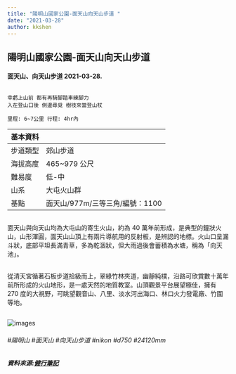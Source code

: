 ```yaml
---
title: "陽明山國家公園-面天山向天山步道 "
date: "2021-03-28"
author: kkshen
---
```


## 陽明山國家公園-面天山向天山步道

#### 面天山、向天山步道 2021-03-28.

##

```
幸虧上山前 都有再騎腳踏車練腳力
入在登山口後 側邊尋覓 樹枝來當登山杖

里程: 6~7公里 行程: 4hr內
```

| 基本資料 |                                 |
| -------- | ------------------------------- |
| 步道類型 | 郊山步道                        |
| 海拔高度 | 465~979 公尺                    |
| 難易度   | 低-中                           |
| 山系     | 大屯火山群                      |
| 基點     | 面天山/977m/三等三角/編號：1100 |

##

面天山與向天山均為大屯山的寄生火山，約為 40 萬年前形成，是典型的鐘狀火山，山形渾圓，面天山山頂上有兩片導航用的反射板，是辨認的地標。火山口呈漏斗狀，底部平坦長滿青草，多為乾涸狀，但大雨過後會蓄積為水塘，稱為「向天池」。

##

從清天宮循著石板步道拾級而上，翠綠竹林夾道，幽靜純樸，沿路可欣賞數十萬年前所形成的火山地形，是一處天然的地質教室。山頂觀景平台展望極佳，擁有 270 度的大視野，可眺望觀音山、八里、淡水河出海口、林口火力發電廠、竹圍等地。

##

![images](https://scontent.ftpe7-2.fna.fbcdn.net/v/t1.6435-9/167900385_4656124414404354_7607733789275877562_n.jpg?_nc_cat=109&ccb=1-3&_nc_sid=0debeb&_nc_ohc=FQrgVqYkpN0AX-F5RJL&_nc_ht=scontent.ftpe7-2.fna&oh=dc4355c76a558bb812dc505fd3f5beb8&oe=608F9DA2 "路邊撿來的竹仗")

###### #陽明山 #面天山 #向天山步道 #nikon #d750 #24120mm

##### 資料來源:[健行筆記](https://hiking.biji.co/index.php?q=trail&act=detail&id=660)
